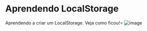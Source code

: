 # Aprendendo LocalStorage
Aprendendo a criar um LocalStorage.
Veja como ficou!⭐
![image](https://github.com/user-attachments/assets/064f0486-7611-46a1-bbf7-6eb0163caa19)

